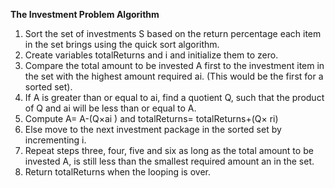 **The Investment Problem Algorithm**<br>

1. Sort the set of investments S based on the return percentage each item in the set brings using the quick sort algorithm. 
2. Create variables totalReturns and i and initialize them to zero.
3. Compare the total amount to be invested A first to the investment item in the set with the highest amount required ai. (This would be the first for a sorted set).
4. If A is greater than or equal to ai, find a quotient Q, such that the product of Q and ai will be less than or equal to A.
5. Compute A= A-(Q×ai ) and totalReturns= totalReturns+(Q× ri)
6. Else move to the next investment package in the sorted set by incrementing i.
7. Repeat steps three, four, five and six as long as the total amount to be invested A, is still less than the smallest required amount an in the set.
8. Return totalReturns when the looping is over.
